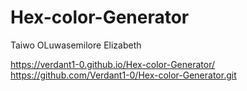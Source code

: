 # Hex-color-Generator
Taiwo OLuwasemilore Elizabeth



https://verdant1-0.github.io/Hex-color-Generator/
https://github.com/Verdant1-0/Hex-color-Generator.git
